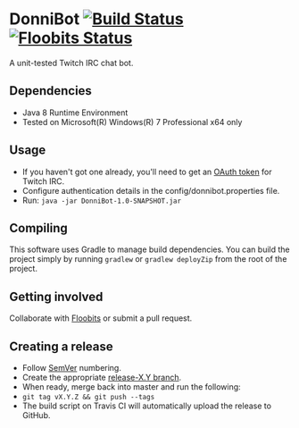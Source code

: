 DonniBot  [![Build Status](https://travis-ci.org/innodonni/DonniBot.png?branch=master)](https://travis-ci.org/innodonni/DonniBot) [![Floobits Status](https://floobits.com/innodonni/DonniBot.png)](https://floobits.com/innodonni/DonniBot/redirect)
========

A unit-tested Twitch IRC chat bot.

## Dependencies

- Java 8 Runtime Environment
- Tested on Microsoft(R) Windows(R) 7 Professional x64 only

## Usage

- If you haven't got one already, you'll need to get an [OAuth token](http://www.twitchapps.com/tmi/) for Twitch IRC.
- Configure authentication details in the config/donnibot.properties file.
- Run: `java -jar DonniBot-1.0-SNAPSHOT.jar`

## Compiling

This software uses Gradle to manage build dependencies. You can build the project
simply by running `gradlew` or `gradlew deployZip` from the root of the project.

## Getting involved

Collaborate with [Floobits](https://floobits.com) or submit a pull request.

## Creating a release

- Follow [SemVer](http://semver.org) numbering.
- Create the appropriate [release-X.Y branch](http://nvie.com/posts/a-successful-git-branching-model/).
- When ready, merge back into master and run the following:
 - `git tag vX.Y.Z && git push --tags`
- The build script on Travis CI will automatically upload the release to GitHub.